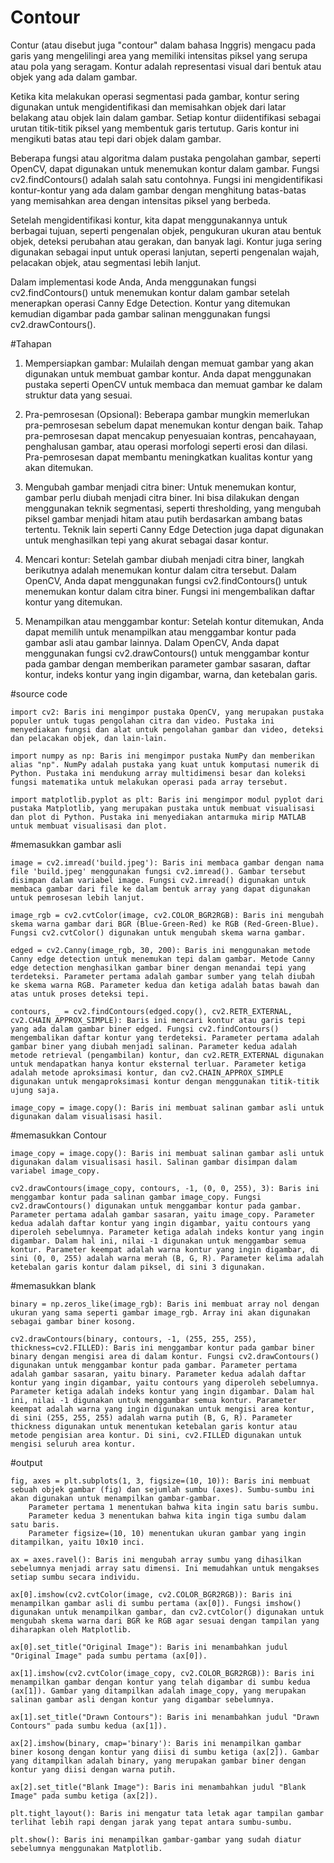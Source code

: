 
# Contour

Contur (atau disebut juga "contour" dalam bahasa Inggris) mengacu pada garis yang mengelilingi area yang memiliki intensitas piksel yang serupa atau pola yang seragam. Kontur adalah representasi visual dari bentuk atau objek yang ada dalam gambar.

Ketika kita melakukan operasi segmentasi pada gambar, kontur sering digunakan untuk mengidentifikasi dan memisahkan objek dari latar belakang atau objek lain dalam gambar. Setiap kontur diidentifikasi sebagai urutan titik-titik piksel yang membentuk garis tertutup. Garis kontur ini mengikuti batas atau tepi dari objek dalam gambar.

Beberapa fungsi atau algoritma dalam pustaka pengolahan gambar, seperti OpenCV, dapat digunakan untuk menemukan kontur dalam gambar. Fungsi cv2.findContours() adalah salah satu contohnya. Fungsi ini mengidentifikasi kontur-kontur yang ada dalam gambar dengan menghitung batas-batas yang memisahkan area dengan intensitas piksel yang berbeda.

Setelah mengidentifikasi kontur, kita dapat menggunakannya untuk berbagai tujuan, seperti pengenalan objek, pengukuran ukuran atau bentuk objek, deteksi perubahan atau gerakan, dan banyak lagi. Kontur juga sering digunakan sebagai input untuk operasi lanjutan, seperti pengenalan wajah, pelacakan objek, atau segmentasi lebih lanjut.

Dalam implementasi kode Anda, Anda menggunakan fungsi cv2.findContours() untuk menemukan kontur dalam gambar setelah menerapkan operasi Canny Edge Detection. Kontur yang ditemukan kemudian digambar pada gambar salinan menggunakan fungsi cv2.drawContours().


#Tahapan

  1.  Mempersiapkan gambar: Mulailah dengan memuat gambar yang akan digunakan untuk membuat gambar kontur. Anda dapat menggunakan pustaka seperti OpenCV untuk membaca dan memuat gambar ke dalam struktur data yang sesuai.

  2.  Pra-pemrosesan (Opsional): Beberapa gambar mungkin memerlukan pra-pemrosesan sebelum dapat menemukan kontur dengan baik. Tahap pra-pemrosesan dapat mencakup penyesuaian kontras, pencahayaan, penghalusan gambar, atau operasi morfologi seperti erosi dan dilasi. Pra-pemrosesan dapat membantu meningkatkan kualitas kontur yang akan ditemukan.

  3.  Mengubah gambar menjadi citra biner: Untuk menemukan kontur, gambar perlu diubah menjadi citra biner. Ini bisa dilakukan dengan menggunakan teknik segmentasi, seperti thresholding, yang mengubah piksel gambar menjadi hitam atau putih berdasarkan ambang batas tertentu. Teknik lain seperti Canny Edge Detection juga dapat digunakan untuk menghasilkan tepi yang akurat sebagai dasar kontur.

 4.   Mencari kontur: Setelah gambar diubah menjadi citra biner, langkah berikutnya adalah menemukan kontur dalam citra tersebut. Dalam OpenCV, Anda dapat menggunakan fungsi cv2.findContours() untuk menemukan kontur dalam citra biner. Fungsi ini mengembalikan daftar kontur yang ditemukan.

5.  Menampilkan atau menggambar kontur: Setelah kontur ditemukan, Anda dapat memilih untuk menampilkan atau menggambar kontur pada gambar asli atau gambar lainnya. Dalam OpenCV, Anda dapat menggunakan fungsi cv2.drawContours() untuk menggambar kontur pada gambar dengan memberikan parameter gambar sasaran, daftar kontur, indeks kontur yang ingin digambar, warna, dan ketebalan garis.


#source code

    import cv2: Baris ini mengimpor pustaka OpenCV, yang merupakan pustaka populer untuk tugas pengolahan citra dan video. Pustaka ini menyediakan fungsi dan alat untuk pengolahan gambar dan video, deteksi dan pelacakan objek, dan lain-lain.

    import numpy as np: Baris ini mengimpor pustaka NumPy dan memberikan alias "np". NumPy adalah pustaka yang kuat untuk komputasi numerik di Python. Pustaka ini mendukung array multidimensi besar dan koleksi fungsi matematika untuk melakukan operasi pada array tersebut.

    import matplotlib.pyplot as plt: Baris ini mengimpor modul pyplot dari pustaka Matplotlib, yang merupakan pustaka untuk membuat visualisasi dan plot di Python. Pustaka ini menyediakan antarmuka mirip MATLAB untuk membuat visualisasi dan plot.

#memasukkan gambar asli

    image = cv2.imread('build.jpeg'): Baris ini membaca gambar dengan nama file 'build.jpeg' menggunakan fungsi cv2.imread(). Gambar tersebut disimpan dalam variabel image. Fungsi cv2.imread() digunakan untuk membaca gambar dari file ke dalam bentuk array yang dapat digunakan untuk pemrosesan lebih lanjut.

    image_rgb = cv2.cvtColor(image, cv2.COLOR_BGR2RGB): Baris ini mengubah skema warna gambar dari BGR (Blue-Green-Red) ke RGB (Red-Green-Blue). Fungsi cv2.cvtColor() digunakan untuk mengubah skema warna gambar.

    edged = cv2.Canny(image_rgb, 30, 200): Baris ini menggunakan metode Canny edge detection untuk menemukan tepi dalam gambar. Metode Canny edge detection menghasilkan gambar biner dengan menandai tepi yang terdeteksi. Parameter pertama adalah gambar sumber yang telah diubah ke skema warna RGB. Parameter kedua dan ketiga adalah batas bawah dan atas untuk proses deteksi tepi.

    contours, _ = cv2.findContours(edged.copy(), cv2.RETR_EXTERNAL, cv2.CHAIN_APPROX_SIMPLE): Baris ini mencari kontur atau garis tepi yang ada dalam gambar biner edged. Fungsi cv2.findContours() mengembalikan daftar kontur yang terdeteksi. Parameter pertama adalah gambar biner yang diubah menjadi salinan. Parameter kedua adalah metode retrieval (pengambilan) kontur, dan cv2.RETR_EXTERNAL digunakan untuk mendapatkan hanya kontur eksternal terluar. Parameter ketiga adalah metode aproksimasi kontur, dan cv2.CHAIN_APPROX_SIMPLE digunakan untuk mengaproksimasi kontur dengan menggunakan titik-titik ujung saja.

    image_copy = image.copy(): Baris ini membuat salinan gambar asli untuk digunakan dalam visualisasi hasil.


#memasukkan Contour


    image_copy = image.copy(): Baris ini membuat salinan gambar asli untuk digunakan dalam visualisasi hasil. Salinan gambar disimpan dalam variabel image_copy.

    cv2.drawContours(image_copy, contours, -1, (0, 0, 255), 3): Baris ini menggambar kontur pada salinan gambar image_copy. Fungsi cv2.drawContours() digunakan untuk menggambar kontur pada gambar. Parameter pertama adalah gambar sasaran, yaitu image_copy. Parameter kedua adalah daftar kontur yang ingin digambar, yaitu contours yang diperoleh sebelumnya. Parameter ketiga adalah indeks kontur yang ingin digambar. Dalam hal ini, nilai -1 digunakan untuk menggambar semua kontur. Parameter keempat adalah warna kontur yang ingin digambar, di sini (0, 0, 255) adalah warna merah (B, G, R). Parameter kelima adalah ketebalan garis kontur dalam piksel, di sini 3 digunakan.

    
#memasukkan blank

    binary = np.zeros_like(image_rgb): Baris ini membuat array nol dengan ukuran yang sama seperti gambar image_rgb. Array ini akan digunakan sebagai gambar biner kosong.

    cv2.drawContours(binary, contours, -1, (255, 255, 255), thickness=cv2.FILLED): Baris ini menggambar kontur pada gambar biner binary dengan mengisi area di dalam kontur. Fungsi cv2.drawContours() digunakan untuk menggambar kontur pada gambar. Parameter pertama adalah gambar sasaran, yaitu binary. Parameter kedua adalah daftar kontur yang ingin digambar, yaitu contours yang diperoleh sebelumnya. Parameter ketiga adalah indeks kontur yang ingin digambar. Dalam hal ini, nilai -1 digunakan untuk menggambar semua kontur. Parameter keempat adalah warna yang ingin digunakan untuk mengisi area kontur, di sini (255, 255, 255) adalah warna putih (B, G, R). Parameter thickness digunakan untuk menentukan ketebalan garis kontur atau metode pengisian area kontur. Di sini, cv2.FILLED digunakan untuk mengisi seluruh area kontur.


#output

    fig, axes = plt.subplots(1, 3, figsize=(10, 10)): Baris ini membuat sebuah objek gambar (fig) dan sejumlah sumbu (axes). Sumbu-sumbu ini akan digunakan untuk menampilkan gambar-gambar.
        Parameter pertama 1 menentukan bahwa kita ingin satu baris sumbu.
        Parameter kedua 3 menentukan bahwa kita ingin tiga sumbu dalam satu baris.
        Parameter figsize=(10, 10) menentukan ukuran gambar yang ingin ditampilkan, yaitu 10x10 inci.

    ax = axes.ravel(): Baris ini mengubah array sumbu yang dihasilkan sebelumnya menjadi array satu dimensi. Ini memudahkan untuk mengakses setiap sumbu secara individu.

    ax[0].imshow(cv2.cvtColor(image, cv2.COLOR_BGR2RGB)): Baris ini menampilkan gambar asli di sumbu pertama (ax[0]). Fungsi imshow() digunakan untuk menampilkan gambar, dan cv2.cvtColor() digunakan untuk mengubah skema warna dari BGR ke RGB agar sesuai dengan tampilan yang diharapkan oleh Matplotlib.

    ax[0].set_title("Original Image"): Baris ini menambahkan judul "Original Image" pada sumbu pertama (ax[0]).

    ax[1].imshow(cv2.cvtColor(image_copy, cv2.COLOR_BGR2RGB)): Baris ini menampilkan gambar dengan kontur yang telah digambar di sumbu kedua (ax[1]). Gambar yang ditampilkan adalah image_copy, yang merupakan salinan gambar asli dengan kontur yang digambar sebelumnya.

    ax[1].set_title("Drawn Contours"): Baris ini menambahkan judul "Drawn Contours" pada sumbu kedua (ax[1]).

    ax[2].imshow(binary, cmap='binary'): Baris ini menampilkan gambar biner kosong dengan kontur yang diisi di sumbu ketiga (ax[2]). Gambar yang ditampilkan adalah binary, yang merupakan gambar biner dengan kontur yang diisi dengan warna putih.

    ax[2].set_title("Blank Image"): Baris ini menambahkan judul "Blank Image" pada sumbu ketiga (ax[2]).

    plt.tight_layout(): Baris ini mengatur tata letak agar tampilan gambar terlihat lebih rapi dengan jarak yang tepat antara sumbu-sumbu.

    plt.show(): Baris ini menampilkan gambar-gambar yang sudah diatur sebelumnya menggunakan Matplotlib.
